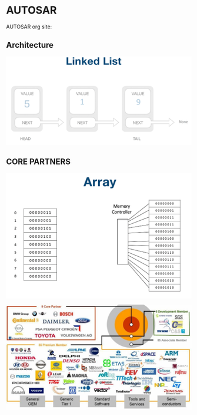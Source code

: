 # AUTOSAR

AUTOSAR org site:

## Architecture

![](../../.gitbook/assets/pi-zhu-20200423-004403%20%281%29.png)

## CORE PARTNERS

![](../../.gitbook/assets/pi-zhu-20200423-004403.png)

![](../../.gitbook/assets/e0e794e9a9bb18bb80545df07f83e18b.jpg)





